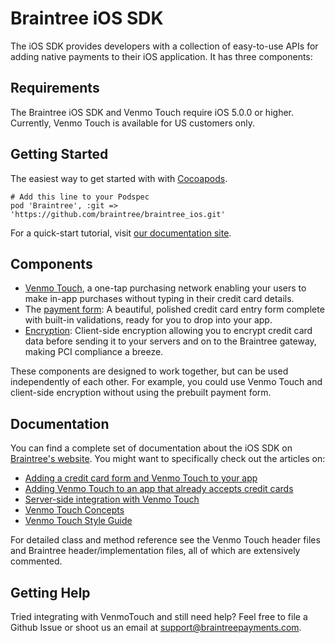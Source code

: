 # Braintree iOS SDK

The iOS SDK provides developers with a collection of easy-to-use APIs for adding native payments to their iOS application. It has three components:

## Requirements

The Braintree iOS SDK and Venmo Touch require iOS 5.0.0 or higher. Currently, Venmo Touch is available for US customers only.

## Getting Started

The easiest way to get started with with <a href="http://cocoapods.org/">Cocoapods</a>.

```
# Add this line to your Podspec
pod 'Braintree', :git => 'https://github.com/braintree/braintree_ios.git'
```

For a quick-start tutorial, visit <a href="https://www.braintreepayments.com/docs/ios/guide/quickstart">our documentation site</a>.

## Components

* [Venmo Touch](https://www.braintreepayments.com/docs/ios/venmo_touch/overview), a one-tap purchasing network enabling your users to make in-app purchases without typing in their credit card details. 
* The [payment form](https://www.braintreepayments.com/docs/ios/payment_form/overview): A beautiful, polished credit card entry form complete with built-in validations, ready for you to drop into your app.
* [Encryption](https://www.braintreepayments.com/docs/ios/encryption/overview): Client-side encryption allowing you to encrypt credit card data before sending it to your servers and on to the Braintree gateway, making PCI compliance a breeze.

These components are designed to work together, but can be used independently of each other. For example, you could use Venmo Touch and client-side encryption without using the prebuilt payment form.

## Documentation

You can find a complete set of documentation about the iOS SDK on [Braintree's website](https://www.braintreepayments.com/docs/ios). You might want to specifically check out the articles on:

* [Adding a credit card form and Venmo Touch to your app](https://www.braintreepayments.com/docs/ios/guide/quickstart)
* [Adding Venmo Touch to an app that already accepts credit cards](https://www.braintreepayments.com/docs/ios/venmo_touch/tutorial)
* [Server-side integration with Venmo Touch](https://www.braintreepayments.com/docs/ruby/credit_cards/create_vt)
* [Venmo Touch Concepts](https://www.braintreepayments.com/docs/ios/venmo_touch/concepts)
* [Venmo Touch Style Guide](https://www.braintreepayments.com/docs/ios/venmo_touch/style_guide)

For detailed class and method reference see the Venmo Touch header files and Braintree header/implementation files, all of which are extensively commented.

## Getting Help

Tried integrating with VenmoTouch and still need help? Feel free to file a Github Issue or shoot us an email at <a href="mailto:support@braintreepayments.com">support@braintreepayments.com</a>.
